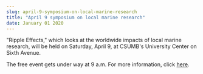 ```yaml
---
slug: april-9-symposium-on-local-marine-research
title: "April 9 symposium on local marine research"
date: January 01 2020
---
```


 
<p>
  "Ripple Effects," which looks at the worldwide impacts of local marine
  research, will be held on Saturday, April 9, at CSUMB's University Center on
  Sixth Avenue.
</p>
<p>
  The free event gets under way at 9 a.m. For more information, click
  <a
    href="https://ideals.csumb.edu/ripple-effects-far-reaching-impacts-local-ocean-research"
    >here</a
  >.
</p>
 
